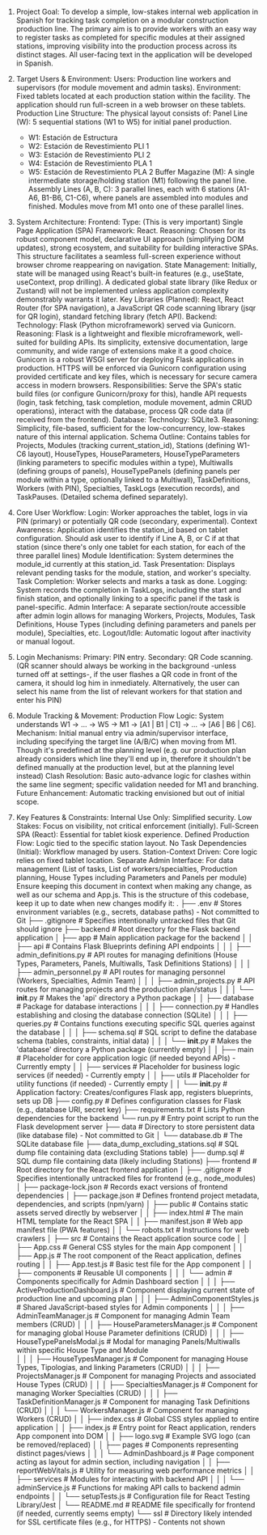 1. Project Goal:
To develop a simple, low-stakes internal web application in Spanish for tracking task completion on a modular construction production line. The primary aim is to provide workers with an easy way to register tasks as completed for specific modules at their assigned stations, improving visibility into the production process across its distinct stages. All user-facing text in the application will be developed in Spanish.

2. Target Users & Environment:
Users: Production line workers and supervisors (for module movement and admin tasks).
Environment: Fixed tablets located at each production station within the facility. The application should run full-screen in a web browser on these tablets.
Production Line Structure: The physical layout consists of:
Panel Line (W): 5 sequential stations (W1 to W5) for initial panel production.
    - W1: Estación de Estructura
    - W2: Estación de Revestimiento PLI 1
    - W3: Estación de Revestimiento PLI 2
    - W4: Estación de Revestimiento PLA 1
    - W5: Estación de Revestimiento PLA 2
Buffer Magazine (M): A single intermediate storage/holding station (M1) following the panel line.
Assembly Lines (A, B, C): 3 parallel lines, each with 6 stations (A1-A6, B1-B6, C1-C6), where panels are assembled into modules and finished. Modules move from M1 onto one of these parallel lines.
3. System Architecture:
Frontend:
Type: (This is very important) Single Page Application (SPA)
Framework: React.
Reasoning: Chosen for its robust component model, declarative UI approach (simplifying DOM updates), strong ecosystem, and suitability for building interactive SPAs. This structure facilitates a seamless full-screen experience without browser chrome reappearing on navigation.
State Management: Initially, state will be managed using React's built-in features (e.g., useState, useContext, prop drilling). A dedicated global state library (like Redux or Zustand) will not be implemented unless application complexity demonstrably warrants it later.
Key Libraries (Planned): React, React Router (for SPA navigation), a JavaScript QR code scanning library (jsqr for QR login), standard fetching library (fetch API).
Backend:
Technology: Flask (Python microframework) served via Gunicorn.
Reasoning: Flask is a lightweight and flexible microframework, well-suited for building APIs. Its simplicity, extensive documentation, large community, and wide range of extensions make it a good
choice. Gunicorn is a robust WSGI server for deploying Flask applications in production. HTTPS will be enforced via Gunicorn configuration using provided certificate and key files, which is necessary
for secure camera access in modern browsers.
Responsibilities: Serve the SPA's static build files (or configure Gunicorn/proxy for this), handle API requests (login, task fetching, task completion, module movement, admin CRUD operations),
interact with the database, process QR code data (if received from the frontend).
Database:
Technology: SQLite3.
Reasoning: Simplicity, file-based, sufficient for the low-concurrency, low-stakes nature of this internal application.
Schema Outline: Contains tables for Projects, Modules (tracking current_station_id), Stations (defining W1-C6 layout), HouseTypes, HouseParameters, HouseTypeParameters (linking parameters to specific modules within a type), Multiwalls (defining groups of panels), HouseTypePanels (defining panels per module within a type, optionally linked to a Multiwall), TaskDefinitions, Workers (with PIN), Specialties, TaskLogs (execution records), and TaskPauses. (Detailed schema defined separately).
4. Core User Workflow:
Login: Worker approaches the tablet, logs in via PIN (primary) or potentially QR code (secondary, experimental).
Context Awareness: Application identifies the station_id based on tablet configuration. Should ask user to identify if Line A, B, or C if at that station (since there's only one tablet for each station, for each of the three parallel lines)
Module Identification: System determines the module_id currently at this station_id.
Task Presentation: Displays relevant pending tasks for the module, station, and worker's specialty.
Task Completion: Worker selects and marks a task as done.
Logging: System records the completion in TaskLogs, including the start and finish station, and optionally linking to a specific panel if the task is panel-specific.
Admin Interface: A separate section/route accessible after admin login allows for managing Workers, Projects, Modules, Task Definitions, House Types (including defining parameters and panels per module), Specialties, etc.
Logout/Idle: Automatic logout after inactivity or manual logout.
5. Login Mechanisms:
Primary: PIN entry.
Secondary: QR Code scanning. (QR scanner should always be working in the background -unless turned off at settings-, if the user flashes a QR code in front of the camera, it should log him in inmediately. Alternatively, the user can select his name from the list of relevant workers for that station and enter his PIN)
6. Module Tracking & Movement:
Production Flow Logic: System understands W1 -> ... -> W5 -> M1 -> [A1 | B1 | C1] -> ... -> [A6 | B6 | C6].
Mechanism: Initial manual entry via admin/supervisor interface, including specifying the target line (A/B/C) when moving from M1. Though it's predefined at the planning level (e.g. our production plan already considers which line they'll end up in, therefore it shouldn't be defined manually at the production level, but at the planning level instead)
Clash Resolution: Basic auto-advance logic for clashes within the same line segment; specific validation needed for M1 and branching.
Future Enhancement: Automatic tracking envisioned but out of initial scope.
7. Key Features & Constraints:
Internal Use Only: Simplified security.
Low Stakes: Focus on visibility, not critical enforcement (initially).
Full-Screen SPA (React): Essential for tablet kiosk experience.
Defined Production Flow: Logic tied to the specific station layout.
No Task Dependencies (Initial): Workflow managed by users.
Station-Context Driven: Core logic relies on fixed tablet location.
Separate Admin Interface: For data management (List of tasks, List of workers/specialties, Production planning, House Types including Parameters and Panels per module)
Ensure keeping this document in context when making any change, as well as our schema and App.js.
This is the structure of this codebase, keep it up to date when new changes modify it:
.
├── .env                                                               # Stores environment variables (e.g., secrets, database paths) - Not committed to Git
├── .gitignore                                                         # Specifies intentionally untracked files that Git should ignore
├── backend                                                            # Root directory for the Flask backend application
│   ├── app                                                            # Main application package for the backend
│   │   ├── api                                                        # Contains Flask Blueprints defining API endpoints
│   │   │   ├── admin_definitions.py                                   # API routes for managing definitions (House Types, Parameters, Panels, Multiwalls, Task Definitions Stations)
│   │   │   ├── admin_personnel.py                                     # API routes for managing personnel (Workers, Specialties, Admin Team)
│   │   │   ├── admin_projects.py                                      # API routes for managing projects and the production plan/status
│   │   │   └── __init__.py                                            # Makes the 'api' directory a Python package
│   │   ├── database                                                   # Package for database interactions
│   │   │   ├── connection.py                                          # Handles establishing and closing the database connection (SQLite)
│   │   │   ├── queries.py                                             # Contains functions executing specific SQL queries against the database
│   │   │   ├── schema.sql                                             # SQL script to define the database schema (tables, constraints, initial data)
│   │   │   └── __init__.py                                            # Makes the 'database' directory a Python package (currently empty)
│   │   ├── main                                                       # Placeholder for core application logic (if needed beyond APIs) - Currently empty
│   │   ├── services                                                   # Placeholder for business logic services (if needed) - Currently empty
│   │   ├── utils                                                      # Placeholder for utility functions (if needed) - Currently empty
│   │   └── __init__.py                                                # Application factory: Creates/configures Flask app, registers blueprints, sets up DB
├── config.py                                                          # Defines configuration classes for Flask (e.g., database URI, secret key)
├── requirements.txt                                                   # Lists Python dependencies for the backend
└── run.py                                                             # Entry point script to run the Flask development server
├── data                                                               # Directory to store persistent data (like database file) - Not committed to Git
│   └── database.db                                                    # The SQLite database file
├── data_dump_excluding_stations.sql                                   # SQL dump file containing data (excluding Stations table)
├── dump.sql                                                           # SQL dump file containing data (likely including Stations)
├── frontend                                                           # Root directory for the React frontend application
│   ├── .gitignore                                                     # Specifies intentionally untracked files for frontend (e.g., node_modules)
│   ├── package-lock.json                                              # Records exact versions of frontend dependencies
│   ├── package.json                                                   # Defines frontend project metadata, dependencies, and scripts (npm/yarn)
│   ├── public                                                         # Contains static assets served directly by webserver
│   │   ├── index.html                                                 # The main HTML template for the React SPA
│   │   ├── manifest.json                                              # Web app manifest file (PWA features)
│   │   └── robots.txt                                                 # Instructions for web crawlers
│   ├── src                                                            # Contains the React application source code
│   │   ├── App.css                                                    # General CSS styles for the main App component
│   │   ├── App.js                                                     # The root component of the React application, defines routing
│   │   ├── App.test.js                                                # Basic test file for the App component
│   │   ├── components                                                 # Reusable UI components
│   │   │   └── admin                                                  # Components specifically for Admin Dashboard section
│   │   │       ├── ActiveProductionDashboard.js                       # Component displaying current state of production line and upcoming plan
│   │   │       ├── AdminComponentStyles.js                            # Shared JavaScript-based styles for Admin components
│   │   │       ├── AdminTeamManager.js                                # Component for managing Admin Team members (CRUD)
│   │   │       ├── HouseParametersManager.js                          # Component for managing global House Parameter definitions (CRUD)
│   │   │       ├── HouseTypePanelsModal.js                            # Modal for managing Panels/Multiwalls within specific House Type and Module   
│   │   │       ├── HouseTypesManager.js                               # Component for managing House Types, Tipologias, and linking Parameters (CRUD)
│   │   │       ├── ProjectsManager.js                                 # Component for managing Projects and associated House Types (CRUD)
│   │   │       ├── SpecialtiesManager.js                              # Component for managing Worker Specialties (CRUD)
│   │   │       ├── TaskDefinitionManager.js                           # Component for managing Task Definitions (CRUD)
│   │   │       └── WorkersManager.js                                  # Component for managing Workers (CRUD)
│   │   ├── index.css                                                  # Global CSS styles applied to entire application
│   │   ├── index.js                                                   # Entry point for React application, renders App component into DOM
│   │   ├── logo.svg                                                   # Example SVG logo (can be removed/replaced)
│   │   ├── pages                                                      # Components representing distinct pages/views
│   │   │   └── AdminDashboard.js                                      # Page component acting as layout for admin section, including navigation
│   │   ├── reportWebVitals.js                                         # Utility for measuring web performance metrics
│   │   ├── services                                                   # Modules for interacting with backend API
│   │   │   └── adminService.js                                        # Functions for making API calls to backend admin endpoints
│   │   └── setupTests.js                                              # Configuration file for React Testing Library/Jest
│   └── README.md                                                      # README file specifically for frontend (if needed, currently seems empty)
└── ssl                                                                # Directory likely intended for SSL certificate files (e.g., for HTTPS) - Contents not shown
